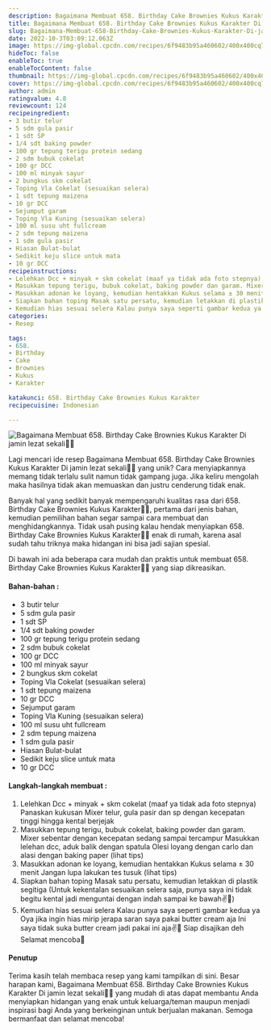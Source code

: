 ```yaml
---
description: Bagaimana Membuat 658. Birthday Cake Brownies Kukus Karakter Di jamin lezat sekali"
title: Bagaimana Membuat 658. Birthday Cake Brownies Kukus Karakter Di jamin lezat sekali
slug: Bagaimana-Membuat-658-Birthday-Cake-Brownies-Kukus-Karakter-Di-jamin-lezat-sekali
date: 2022-10-3T03:09:12.063Z
image: https://img-global.cpcdn.com/recipes/6f9483b95a460602/400x400cq70/photo.jpg
hideToc: false
enableToc: true
enableTocContent: false
thumbnail: https://img-global.cpcdn.com/recipes/6f9483b95a460602/400x400cq70/photo.jpg
cover: https://img-global.cpcdn.com/recipes/6f9483b95a460602/400x400cq70/photo.jpg
author: admin
ratingvalue: 4.8
reviewcount: 124
recipeingredient:
- 3 butir telur
- 5 sdm gula pasir
- 1 sdt SP
- 1/4 sdt baking powder
- 100 gr tepung terigu protein sedang
- 2 sdm bubuk cokelat
- 100 gr DCC
- 100 ml minyak sayur
- 2 bungkus skm cokelat
- Toping Vla Cokelat (sesuaikan selera)
- 1 sdt tepung maizena
- 10 gr DCC
- Sejumput garam
- Toping Vla Kuning (sesuaikan selera)
- 100 ml susu uht fullcream
- 2 sdm tepung maizena
- 1 sdm gula pasir
- Hiasan Bulat-bulat
- Sedikit keju slice untuk mata
- 10 gr DCC
recipeinstructions:
- Lelehkan Dcc + minyak + skm cokelat (maaf ya tidak ada foto stepnya) Panaskan kukusan Mixer telur, gula pasir dan sp dengan kecepatan tinggi hingga kental berjejak
- Masukkan tepung terigu, bubuk cokelat, baking powder dan garam. Mixer sebentar dengan kecepatan sedang sampai tercampur Masukkan lelehan dcc, aduk balik dengan spatula Olesi loyang dengan carlo dan alasi dengan baking paper (lihat tips)
- Masukkan adonan ke loyang, kemudian hentakkan Kukus selama ± 30 menit Jangan lupa lakukan tes tusuk (lihat tips)
- Siapkan bahan toping Masak satu persatu, kemudian letakkan di plastik segitiga (Untuk kekentalan sesuaikan selera saja, punya saya ini tidak begitu kental jadi menguntai dengan indah sampai ke bawah✌️🤭)
- Kemudian hias sesuai selera Kalau punya saya seperti gambar kedua ya Oya jika ingin hias mirip jerapa saran saya pakai butter cream aja Ini saya tidak suka butter cream jadi pakai ini aja✌️🤭 Siap disajikan deh Selamat mencoba💜
categories:
- Resep

tags:
- 658.
- Birthday
- Cake
- Brownies
- Kukus
- Karakter

katakunci: 658. Birthday Cake Brownies Kukus Karakter
recipecuisine: Indonesian

---
```


![Bagaimana Membuat 658. Birthday Cake Brownies Kukus Karakter Di jamin lezat sekali👩‍🍳](https://img-global.cpcdn.com/recipes/6f9483b95a460602/400x400cq70/photo.jpg)

Lagi mencari ide resep Bagaimana Membuat 658. Birthday Cake Brownies Kukus Karakter Di jamin lezat sekali👩‍🍳 yang unik? Cara menyiapkannya memang tidak terlalu sulit namun tidak gampang juga. Jika keliru mengolah maka hasilnya tidak akan memuaskan dan justru cenderung tidak enak.

Banyak hal yang sedikit banyak mempengaruhi kualitas rasa dari 658. Birthday Cake Brownies Kukus Karakter👩‍🍳, pertama dari jenis bahan, kemudian pemilihan bahan segar sampai cara membuat dan menghidangkannya. Tidak usah pusing kalau hendak menyiapkan 658. Birthday Cake Brownies Kukus Karakter👩‍🍳 enak di rumah, karena asal sudah tahu triknya maka hidangan ini bisa jadi sajian spesial.

Di bawah ini ada beberapa cara mudah dan praktis untuk membuat 658. Birthday Cake Brownies Kukus Karakter👩‍🍳 yang siap dikreasikan.

<!--inarticleads1-->

#### Bahan-bahan :

- 3 butir telur
- 5 sdm gula pasir
- 1 sdt SP
- 1/4 sdt baking powder
- 100 gr tepung terigu protein sedang
- 2 sdm bubuk cokelat
- 100 gr DCC
- 100 ml minyak sayur
- 2 bungkus skm cokelat
- Toping Vla Cokelat (sesuaikan selera)
- 1 sdt tepung maizena
- 10 gr DCC
- Sejumput garam
- Toping Vla Kuning (sesuaikan selera)
- 100 ml susu uht fullcream
- 2 sdm tepung maizena
- 1 sdm gula pasir
- Hiasan Bulat-bulat
- Sedikit keju slice untuk mata
- 10 gr DCC

<!--inarticleads2-->

#### Langkah-langkah membuat :

1. Lelehkan Dcc + minyak + skm cokelat (maaf ya tidak ada foto stepnya) Panaskan kukusan Mixer telur, gula pasir dan sp dengan kecepatan tinggi hingga kental berjejak
1. Masukkan tepung terigu, bubuk cokelat, baking powder dan garam. Mixer sebentar dengan kecepatan sedang sampai tercampur Masukkan lelehan dcc, aduk balik dengan spatula Olesi loyang dengan carlo dan alasi dengan baking paper (lihat tips)
1. Masukkan adonan ke loyang, kemudian hentakkan Kukus selama ± 30 menit Jangan lupa lakukan tes tusuk (lihat tips)
1. Siapkan bahan toping Masak satu persatu, kemudian letakkan di plastik segitiga (Untuk kekentalan sesuaikan selera saja, punya saya ini tidak begitu kental jadi menguntai dengan indah sampai ke bawah✌️🤭)
1. Kemudian hias sesuai selera Kalau punya saya seperti gambar kedua ya Oya jika ingin hias mirip jerapa saran saya pakai butter cream aja Ini saya tidak suka butter cream jadi pakai ini aja✌️🤭 Siap disajikan deh Selamat mencoba💜

#### Penutup

Terima kasih telah membaca resep yang kami tampilkan di sini. Besar harapan kami, Bagaimana Membuat 658. Birthday Cake Brownies Kukus Karakter Di jamin lezat sekali👩‍🍳 yang mudah di atas dapat membantu Anda menyiapkan hidangan yang enak untuk keluarga/teman maupun menjadi inspirasi bagi Anda yang berkeinginan untuk berjualan makanan. Semoga bermanfaat dan selamat mencoba!